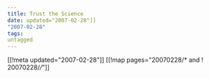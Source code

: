 ```yaml
---
title: Trust the Science
date: updated="2007-02-28"]]
"2007-02-28"
tags:
untagged
---
```

[[!meta updated="2007-02-28"]]
[[!map pages="20070228/* and ! 20070228/*/*"]]
